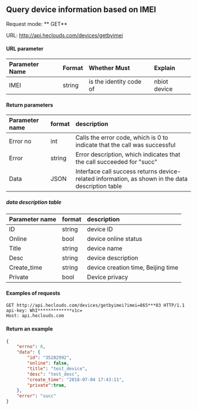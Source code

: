 Query device information based on IMEI
---
Request mode: ** GET**

URL: http://api.heclouds.com/devices/getbyimei



#### URL parameter
Parameter Name | Format | Whether Must | Explain
:- | :- | :- | :- 
IMEI | string | is the identity code of | nbiot device

#### Return parameters
Parameter name | format | description
:- | :- | :- 
Error no | int | Calls the error code, which is 0 to indicate that the call was successful
Error | string | Error description, which indicates that the call succeeded for "succ"
Data | JSON | Interface call success returns device-related information, as shown in the data description table

##### data description table
Parameter name | format | description
:- | :- | :- 
ID | string | device ID
Online | bool | device online status
Title | string | device name
Desc | string | device description
Create_time | string | device creation time, Beijing time
Private | bool | Device privacy

#### Examples of requests

```text
GET http://api.heclouds.com/devices/getbyimei?imei=865***03 HTTP/1.1
api-key: WhI*************v1c=
Host: api.heclouds.com

```

#### Return an example
```json
{
    "errno": 0,
    "data": {
        "id": "35282992",
        "online": false,
        "title": "test_device",
        "desc": "test_desc",
        "create_time": "2018-07-04 17:43:11",
        "private":true,
    },
    "error": "succ"
}
```